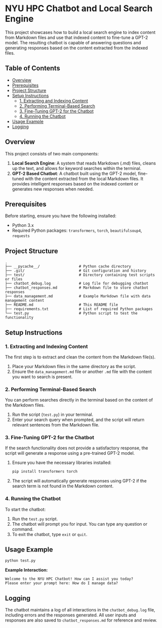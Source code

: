 # NYU HPC Chatbot and Local Search Engine

This project showcases how to build a local search engine to index content from Markdown files and use that indexed content to fine-tune a GPT-2 model. The resulting chatbot is capable of answering questions and generating responses based on the content extracted from the indexed files.

## Table of Contents

- [Overview](#overview)
- [Prerequisites](#prerequisites)
- [Project Structure](#project-structure)
- [Setup Instructions](#setup-instructions)
  - [1. Extracting and Indexing Content](#1-extracting-and-indexing-content)
  - [2. Performing Terminal-Based Search](#2-performing-terminal-based-search)
  - [3. Fine-Tuning GPT-2 for the Chatbot](#3-fine-tuning-gpt-2-for-the-chatbot)
  - [4. Running the Chatbot](#4-running-the-chatbot)
- [Usage Example](#usage-example)
- [Logging](#logging)

## Overview

This project consists of two main components:

1. **Local Search Engine**: A system that reads Markdown (.md) files, cleans up the text, and allows for keyword searches within the terminal.
2. **GPT-2 Based Chatbot**: A chatbot built using the GPT-2 model, fine-tuned with the content extracted from the local Markdown files. It provides intelligent responses based on the indexed content or generates new responses when needed.

## Prerequisites

Before starting, ensure you have the following installed:

- Python 3.x
- Required Python packages: `transformers`, `torch`, `beautifulsoup4`, `requests`

## Project Structure

```plaintext
.
├── __pycache__/                  # Python cache directory
├── .git/                         # Git configuration and history
├── test/                         # Directory containing test scripts or files
├── chatbot_debug.log             # Log file for debugging chatbot
├── chatbot_responses.md          # Markdown file to store chatbot responses
├── data_management.md            # Example Markdown file with data management content
├── README.md                     # This README file
├── requirements.txt              # List of required Python packages
└── test.py                       # Python script to test the functionality
```

## Setup Instructions

### 1. Extracting and Indexing Content

The first step is to extract and clean the content from the Markdown file(s).

1. Place your Markdown files in the same directory as the script.
2. Ensure the `data_management.md` file or another `.md` file with the content you want to search is present.

### 2. Performing Terminal-Based Search

You can perform searches directly in the terminal based on the content of the Markdown files.

1. Run the script (`test.py`) in your terminal.
2. Enter your search query when prompted, and the script will return relevant sentences from the Markdown file.

### 3. Fine-Tuning GPT-2 for the Chatbot

If the search functionality does not provide a satisfactory response, the script will generate a response using a pre-trained GPT-2 model.

1. Ensure you have the necessary libraries installed:

   ```bash
   pip install transformers torch
   ```

2. The script will automatically generate responses using GPT-2 if the search term is not found in the Markdown content.

### 4. Running the Chatbot

To start the chatbot:

1. Run the `test.py` script.
2. The chatbot will prompt you for input. You can type any question or command.
3. To exit the chatbot, type `exit` or `quit`.

## Usage Example

```bash
python test.py
```

**Example Interaction:**

```plaintext
Welcome to the NYU HPC Chatbot! How can I assist you today?
Please enter your prompt here: How do I manage data?
```

## Logging

The chatbot maintains a log of all interactions in the `chatbot_debug.log` file, including errors and the responses generated. All user inputs and responses are also saved to `chatbot_responses.md` for reference and review.